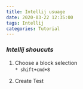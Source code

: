 ```yaml
---
title: Intellij usuage
date: 2020-03-22 12:35:00
tags: Intellij
categories: Tutorial
---
```


 ### *Intellij shoucuts*
1. Choose a block selection  
`* shift+cmd+8`
 
 <!-- more -->
  
2. Create Test
